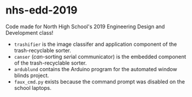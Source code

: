 # nhs-edd-2019
Code made for North High School's 2019 Engineering Design and Development class!

- `trashifier` is the image classifer and application component of the trash-recyclable sorter.
- `canser` (*can*-sorting *ser*ial communicator) is the embedded component of the trash-recyclable sorter.
- `ardublund` contains the Arduino program for the automated window blinds project.
- `faux_cmd.py` exists because the command prompt was disabled on the school laptops.
